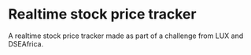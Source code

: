 # Realtime stock price tracker
A realtime stock price tracker made as part of a challenge from LUX and DSEAfrica.
